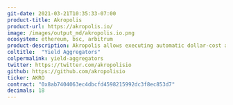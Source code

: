 ```yaml
---
git-date: 2021-03-21T10:35:33-07:00
product-title: Akropolis
product-url: https://akropolis.io/
image: /images/output_md/akropolis.io.png
ecosystem: ethereum, bsc, arbitrum
product-description: Akropolis allows executing automatic dollar-cost averaging into BTC ETH and participating in different liquidity mining programs.
coltitle:  "Yield Aggregators"
colpermalink: yield-aggregators
twitter: https://twitter.com/akropolisio
github: https://github.com/akropolisio
ticker: AKRO
contract: "0x8ab7404063ec4dbcfd4598215992dc3f8ec853d7"
decimals: 18
---
```

